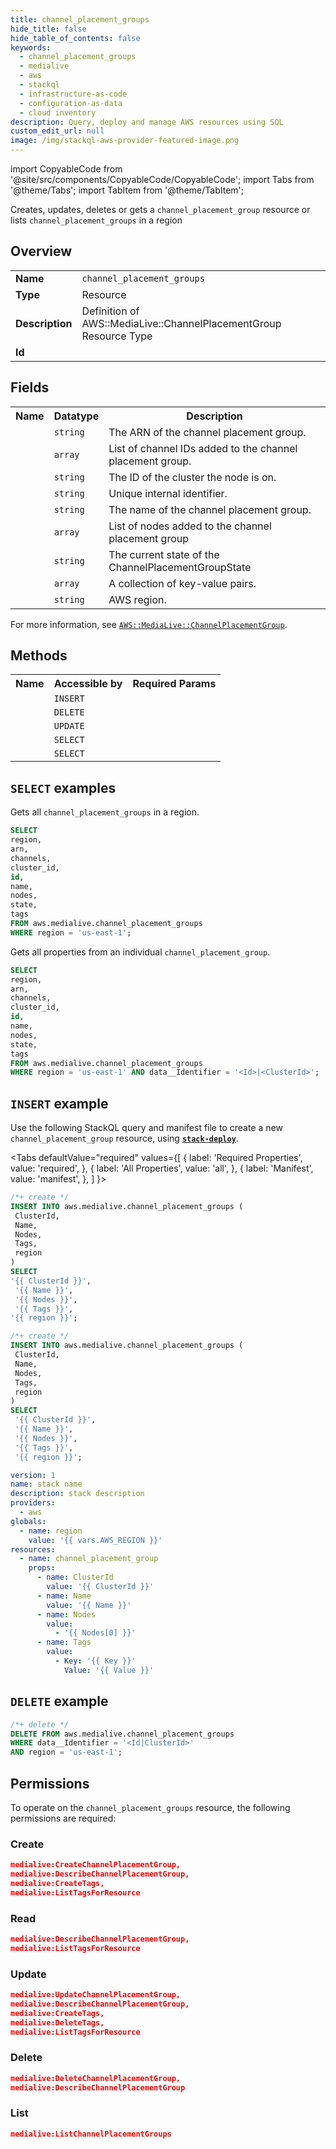 ```yaml
---
title: channel_placement_groups
hide_title: false
hide_table_of_contents: false
keywords:
  - channel_placement_groups
  - medialive
  - aws
  - stackql
  - infrastructure-as-code
  - configuration-as-data
  - cloud inventory
description: Query, deploy and manage AWS resources using SQL
custom_edit_url: null
image: /img/stackql-aws-provider-featured-image.png
---
```


import CopyableCode from '@site/src/components/CopyableCode/CopyableCode';
import Tabs from '@theme/Tabs';
import TabItem from '@theme/TabItem';

Creates, updates, deletes or gets a <code>channel_placement_group</code> resource or lists <code>channel_placement_groups</code> in a region

## Overview
<table>
<tbody>
<tr><td><b>Name</b></td><td><code>channel_placement_groups</code></td></tr>
<tr><td><b>Type</b></td><td>Resource</td></tr>
<tr><td><b>Description</b></td><td>Definition of AWS::MediaLive::ChannelPlacementGroup Resource Type</td></tr>
<tr><td><b>Id</b></td><td><CopyableCode code="aws.medialive.channel_placement_groups" /></td></tr>
</tbody>
</table>

## Fields
<table>
<tbody>
<tr><th>Name</th><th>Datatype</th><th>Description</th></tr><tr><td><CopyableCode code="arn" /></td><td><code>string</code></td><td>The ARN of the channel placement group.</td></tr>
<tr><td><CopyableCode code="channels" /></td><td><code>array</code></td><td>List of channel IDs added to the channel placement group.</td></tr>
<tr><td><CopyableCode code="cluster_id" /></td><td><code>string</code></td><td>The ID of the cluster the node is on.</td></tr>
<tr><td><CopyableCode code="id" /></td><td><code>string</code></td><td>Unique internal identifier.</td></tr>
<tr><td><CopyableCode code="name" /></td><td><code>string</code></td><td>The name of the channel placement group.</td></tr>
<tr><td><CopyableCode code="nodes" /></td><td><code>array</code></td><td>List of nodes added to the channel placement group</td></tr>
<tr><td><CopyableCode code="state" /></td><td><code>string</code></td><td>The current state of the ChannelPlacementGroupState</td></tr>
<tr><td><CopyableCode code="tags" /></td><td><code>array</code></td><td>A collection of key-value pairs.</td></tr>
<tr><td><CopyableCode code="region" /></td><td><code>string</code></td><td>AWS region.</td></tr>
</tbody>
</table>

For more information, see <a href="https://docs.aws.amazon.com/AWSCloudFormation/latest/UserGuide/aws-resource-medialive-channelplacementgroup.html"><code>AWS::MediaLive::ChannelPlacementGroup</code></a>.

## Methods

<table>
<tbody>
  <tr>
    <th>Name</th>
    <th>Accessible by</th>
    <th>Required Params</th>
  </tr>
  <tr>
    <td><CopyableCode code="create_resource" /></td>
    <td><code>INSERT</code></td>
    <td><CopyableCode code="region" /></td>
  </tr>
  <tr>
    <td><CopyableCode code="delete_resource" /></td>
    <td><code>DELETE</code></td>
    <td><CopyableCode code="data__Identifier, region" /></td>
  </tr>
  <tr>
    <td><CopyableCode code="update_resource" /></td>
    <td><code>UPDATE</code></td>
    <td><CopyableCode code="data__Identifier, data__PatchDocument, region" /></td>
  </tr>
  <tr>
    <td><CopyableCode code="list_resources" /></td>
    <td><code>SELECT</code></td>
    <td><CopyableCode code="region" /></td>
  </tr>
  <tr>
    <td><CopyableCode code="get_resource" /></td>
    <td><code>SELECT</code></td>
    <td><CopyableCode code="data__Identifier, region" /></td>
  </tr>
</tbody>
</table>

## `SELECT` examples
Gets all <code>channel_placement_groups</code> in a region.
```sql
SELECT
region,
arn,
channels,
cluster_id,
id,
name,
nodes,
state,
tags
FROM aws.medialive.channel_placement_groups
WHERE region = 'us-east-1';
```
Gets all properties from an individual <code>channel_placement_group</code>.
```sql
SELECT
region,
arn,
channels,
cluster_id,
id,
name,
nodes,
state,
tags
FROM aws.medialive.channel_placement_groups
WHERE region = 'us-east-1' AND data__Identifier = '<Id>|<ClusterId>';
```

## `INSERT` example

Use the following StackQL query and manifest file to create a new <code>channel_placement_group</code> resource, using [__`stack-deploy`__](https://pypi.org/project/stack-deploy/).

<Tabs
    defaultValue="required"
    values={[
      { label: 'Required Properties', value: 'required', },
      { label: 'All Properties', value: 'all', },
      { label: 'Manifest', value: 'manifest', },
    ]
}>
<TabItem value="required">

```sql
/*+ create */
INSERT INTO aws.medialive.channel_placement_groups (
 ClusterId,
 Name,
 Nodes,
 Tags,
 region
)
SELECT 
'{{ ClusterId }}',
 '{{ Name }}',
 '{{ Nodes }}',
 '{{ Tags }}',
'{{ region }}';
```
</TabItem>
<TabItem value="all">

```sql
/*+ create */
INSERT INTO aws.medialive.channel_placement_groups (
 ClusterId,
 Name,
 Nodes,
 Tags,
 region
)
SELECT 
 '{{ ClusterId }}',
 '{{ Name }}',
 '{{ Nodes }}',
 '{{ Tags }}',
 '{{ region }}';
```
</TabItem>
<TabItem value="manifest">

```yaml
version: 1
name: stack name
description: stack description
providers:
  - aws
globals:
  - name: region
    value: '{{ vars.AWS_REGION }}'
resources:
  - name: channel_placement_group
    props:
      - name: ClusterId
        value: '{{ ClusterId }}'
      - name: Name
        value: '{{ Name }}'
      - name: Nodes
        value:
          - '{{ Nodes[0] }}'
      - name: Tags
        value:
          - Key: '{{ Key }}'
            Value: '{{ Value }}'

```
</TabItem>
</Tabs>

## `DELETE` example

```sql
/*+ delete */
DELETE FROM aws.medialive.channel_placement_groups
WHERE data__Identifier = '<Id|ClusterId>'
AND region = 'us-east-1';
```

## Permissions

To operate on the <code>channel_placement_groups</code> resource, the following permissions are required:

### Create
```json
medialive:CreateChannelPlacementGroup,
medialive:DescribeChannelPlacementGroup,
medialive:CreateTags,
medialive:ListTagsForResource
```

### Read
```json
medialive:DescribeChannelPlacementGroup,
medialive:ListTagsForResource
```

### Update
```json
medialive:UpdateChannelPlacementGroup,
medialive:DescribeChannelPlacementGroup,
medialive:CreateTags,
medialive:DeleteTags,
medialive:ListTagsForResource
```

### Delete
```json
medialive:DeleteChannelPlacementGroup,
medialive:DescribeChannelPlacementGroup
```

### List
```json
medialive:ListChannelPlacementGroups
```
